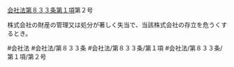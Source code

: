[会社法第８３３条第１項](会社法＿＿＿＿第８３３条第１項)第２号

株式会社の財産の管理又は処分が著しく失当で、当該株式会社の存立を危うくするとき。


#会社法
#会社法/第８３３条
#会社法/第８３３条/第１項
#会社法/第８３３条/第１項/第２号
